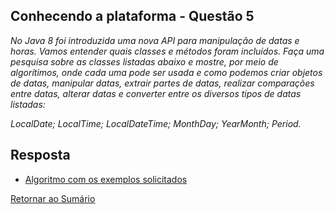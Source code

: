 <h2>Conhecendo a plataforma - Questão 5</h2>

*No Java 8 foi introduzida uma nova API para manipulação de datas e horas. Vamos entender quais classes e métodos foram incluídos. Faça uma pesquisa sobre as classes listadas abaixo e mostre, por meio de algorítimos, onde cada uma pode ser usada e como podemos criar objetos de datas, manipular datas, extrair partes de datas, realizar comparações entre datas, alterar datas e converter entre os diversos tipos de datas listadas:*

*LocalDate;*
*LocalTime;*
*LocalDateTime;*
*MonthDay;*
*YearMonth;*
*Period.*

<h2>Resposta</h2>

 - [Algoritmo com os exemplos solicitados](JavaDateExample.java)

[Retornar ao Sumário](../../../../../../../README.md)